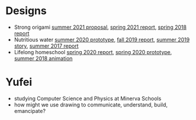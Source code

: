 # Designs
- Strong origami [summer 2021 proposal](https://docs.google.com/document/d/186m1BDEUKCj7QPK9dnnL1jzLBbcR01C7UR2jM2Ga8KQ/edit?usp=sharing), [spring 2021 report](), [spring 2018 report]()
- Nutritious water [summer 2020 prototype](), [fall 2019 report](), [summer 2019 story](), [summer 2017 report]()
- Lifelong homeschool [spring 2020 report](), [spring 2020 prototype](), [summer 2018 animation]()
# Yufei
- studying Computer Science and Physics at Minerva Schools
- how might we use drawing to communicate, understand, build, emancipate?
